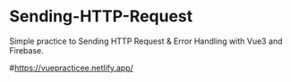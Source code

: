 # Sending-HTTP-Request
Simple practice to Sending HTTP Request &amp; Error Handling with Vue3 and Firebase. 

#https://vuepracticee.netlify.app/
